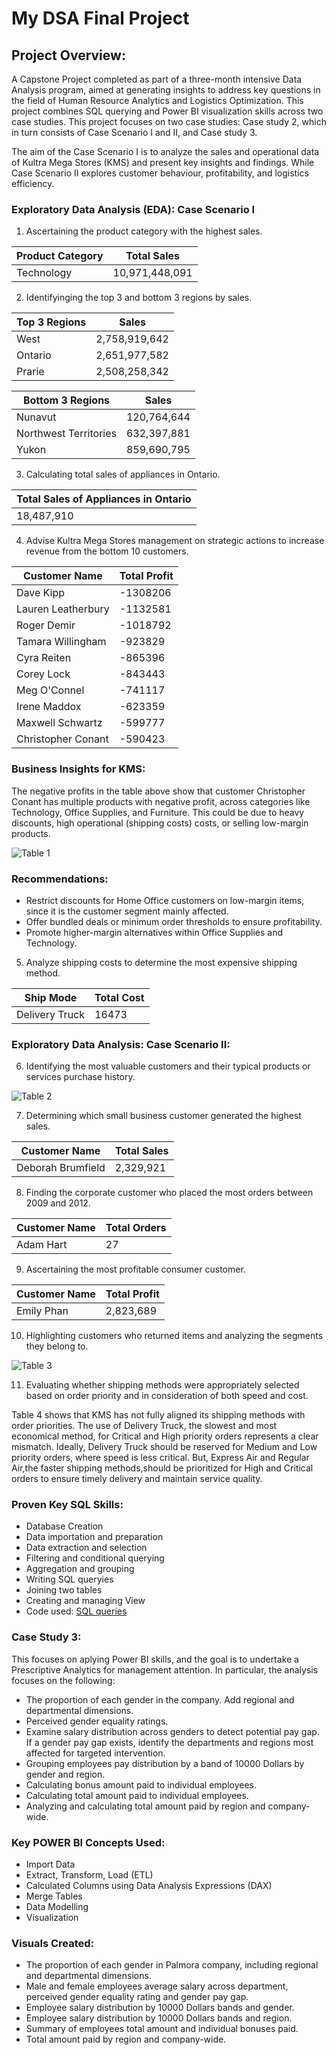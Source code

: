 # My DSA Final Project

## Project Overview:
A Capstone Project completed as part of a three-month intensive Data Analysis program, aimed at generating insights to address key questions in the field of Human Resource Analytics and Logistics Optimization. This project combines SQL querying and Power BI visualization skills across two case studies. This project focuses on two case studies: Case study 2, which in turn consists of Case Scenario I and II, and Case study 3.

The aim of the Case Scenario I is to analyze the sales and operational data of Kultra Mega Stores (KMS) and present key insights and findings. While Case Scenario II explores customer behaviour, profitability, and logistics efficiency.

### Exploratory Data Analysis (EDA): Case Scenario I
1. Ascertaining the product category with the highest sales.

| Product Category|  Total Sales  |
|-----------------|-------------- |
|    Technology   | 10,971,448,091|

   
2. Identifyinging the top 3 and bottom 3 regions by sales.
   
|   Top 3 Regions |  Sales       |
|-----------------|--------------|
|    West         | 2,758,919,642|
|    Ontario      | 2,651,977,582|
|    Prarie       | 2,508,258,342|


|   Bottom 3 Regions  |  Sales     |
|---------------------|------------|
|    Nunavut          | 120,764,644|
|Northwest Territories| 632,397,881|
| Yukon               | 859,690,795|


3. Calculating total sales of appliances in Ontario.

|  Total Sales of Appliances in Ontario |
|-------------------------------------  |
|             18,487,910                | 


4. Advise Kultra Mega Stores management on strategic actions to increase revenue from the bottom 10 customers.
    
|Customer Name     | Total Profit  | 
|---------------   |-------------- |
|Dave Kipp         |   -1308206    |
|Lauren Leatherbury|   -1132581    |
|Roger Demir       |   -1018792    |
|Tamara Willingham |    -923829    |
|Cyra Reiten       |    -865396    |
|Corey Lock        |    -843443    |
|Meg O'Connel      |    -741117    | 
|Irene Maddox      |    -623359    |
|Maxwell Schwartz  |    -599777    |
|Christopher Conant|    -590423    |


### Business Insights for KMS:
The negative profits in the table above show that customer Christopher Conant has multiple products with negative profit, across categories like Technology, Office Supplies, and Furniture. This could be due to heavy discounts, high operational (shipping costs) costs, or selling low-margin products.

![Table 1](https://github.com/user-attachments/assets/a8f81801-958f-4710-8dbc-9d81f63c08f1)

### Recommendations:
- Restrict discounts for Home Office customers on low-margin items, since it is the customer segment mainly affected.
- Offer bundled deals or minimum order thresholds to ensure profitability.
- Promote higher-margin alternatives within Office Supplies and Technology.
 

5. Analyze shipping costs to determine the most expensive shipping method.

|    Ship Mode     |  Total Cost  |
|----------------- |--------------|
|  Delivery Truck  |    16473     |


### Exploratory Data Analysis: Case Scenario II:
6. Identifying the most valuable customers and their typical products or services purchase history.
                 
![Table 2](https://github.com/user-attachments/assets/e52631b1-de32-42f0-859c-1f2ceb70a86b)

  
7.  Determining which small business customer generated the highest sales.
   
| Customer Name     |  Total Sales  |
|-------------------|---------------|
| Deborah Brumfield |    2,329,921  |
   
8. Finding the corporate customer who placed the most orders between 2009 and 2012.
   
| Customer Name     |  Total Orders |
|-------------------|---------------|
|     Adam Hart     |       27      |


9. Ascertaining the most profitable consumer customer.

| Customer Name     |  Total Profit |
|-------------------|---------------|
|     Emily Phan    |    2,823,689  |


10. Highlighting customers who returned items and analyzing the segments they belong to.

![Table 3](https://github.com/user-attachments/assets/872dcff1-b0d8-497b-8884-4a9c0000b4bd)

11. Evaluating whether shipping methods were appropriately selected based on order priority and in consideration of both speed and cost.



Table 4 shows that KMS has not fully aligned its shipping methods with order priorities. The use of Delivery Truck, the slowest and most economical method, for Critical and High priority orders represents a clear mismatch. Ideally, Delivery Truck should be reserved for Medium and Low priority orders, where speed is less critical. But, Express Air and Regular Air,the faster shipping methods,should be prioritized for High and Critical orders to ensure timely delivery and maintain service quality.



###  Proven Key SQL Skills:
-  Database Creation
-  Data importation and preparation
-  Data extraction and selection
-  Filtering and conditional querying
-  Aggregation and grouping
-  Writing SQL queryies 
-  Joining two tables
-  Creating and managing View
-  Code used: [SQL queries](https://1drv.ms/u/c/bc44d4c60b54fc1d/Ed-zz2qxLwhMgVdtfVkUILMBQDYGKjw7iamyVM5PeidnuA?e=9dla1g)

###  Case Study 3:
This focuses on aplying Power BI skills, and the goal is to undertake a Prescriptive Analytics for management attention. In particular, the analysis focuses on the following:
-  The proportion of each gender in the company. Add regional and departmental dimensions.
-  Perceived gender equality ratings.
-  Examine salary distribution across genders to detect potential pay gap. If a gender pay gap exists, identify the departments and regions most affected for targeted intervention.
-  Grouping employees pay distribution by a band of 10000 Dollars by gender and region.
-  Calculating bonus amount paid to individual employees.
-  Calculating total amount paid to individual employees.
-  Analyzing and calculating total amount paid by region and company-wide.
    
### Key POWER BI Concepts Used:
-  Import Data
-  Extract, Transform, Load (ETL)
-  Calculated Columns using Data Analysis Expressions (DAX)
-  Merge Tables
-  Data Modelling
-  Visualization

### Visuals Created:
-  The proportion of each gender in Palmora company, including regional and departmental dimensions.
-  Male and female employees average salary across department, perceived gender equality rating and gender pay gap.
-  Employee salary distribution by 10000 Dollars bands and gender.
-  Employee salary distribution by 10000 Dollars bands and region.
-  Summary of employees total amount and individual bonuses paid.
-  Total amount paid by region and company-wide.
